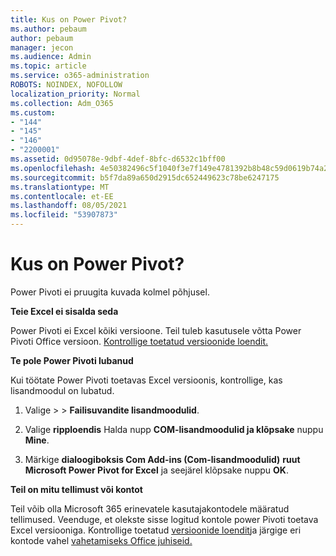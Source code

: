 ```yaml
---
title: Kus on Power Pivot?
ms.author: pebaum
author: pebaum
manager: jecon
ms.audience: Admin
ms.topic: article
ms.service: o365-administration
ROBOTS: NOINDEX, NOFOLLOW
localization_priority: Normal
ms.collection: Adm_O365
ms.custom:
- "144"
- "145"
- "146"
- "2200001"
ms.assetid: 0d95078e-9dbf-4def-8bfc-d6532c1bff00
ms.openlocfilehash: 4e50382496c5f1040f3e7f149e4781392b8b48c59d0619b74a20ea324ebc8995
ms.sourcegitcommit: b5f7da89a650d2915dc652449623c78be6247175
ms.translationtype: MT
ms.contentlocale: et-EE
ms.lasthandoff: 08/05/2021
ms.locfileid: "53907873"
---
```

# <a name="where-is-power-pivot"></a>Kus on Power Pivot?

Power Pivoti ei pruugita kuvada kolmel põhjusel.
  
**Teie Excel ei sisalda seda**
  
Power Pivoti ei Excel kõiki versioone. Teil tuleb kasutusele võtta Power Pivoti Office versioon. [Kontrollige toetatud versioonide loendit.](https://support.office.com/article/aa64e217-4b6e-410b-8337-20b87e1c2a4b.aspx)
  
**Te pole Power Pivoti lubanud**
  
Kui töötate Power Pivoti toetavas Excel versioonis, kontrollige, kas lisandmoodul on lubatud.
  
1. Valige  \>  \> **Failisuvandite lisandmoodulid**.

2. Valige **ripploendis** Halda nupp **COM-lisandmoodulid ja klõpsake** nuppu **Mine**.

3. Märkige **dialoogiboksis Com Add-ins (Com-lisandmoodulid)** **ruut Microsoft Power Pivot for Excel** ja seejärel klõpsake nuppu **OK**.

**Teil on mitu tellimust või kontot**
  
Teil võib olla Microsoft 365 erinevatele kasutajakontodele määratud tellimused. Veenduge, et olekste sisse logitud kontole power Pivoti toetava Excel versiooniga. Kontrollige toetatud [versioonide loendit](https://support.office.com/article/aa64e217-4b6e-410b-8337-20b87e1c2a4b.aspx)ja järgige eri kontode vahel [vahetamiseks Office juhiseid.](https://support.office.com/article/b9582171-fd1f-4284-9846-bdd72bb28426.aspx#BKMK_WebSwitchAccounts)

